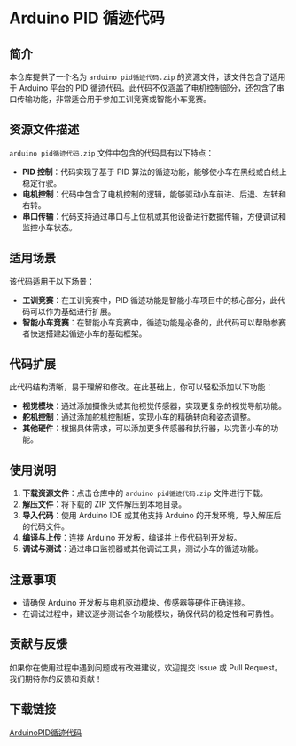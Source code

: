# Arduino PID 循迹代码

## 简介

本仓库提供了一个名为 `arduino pid循迹代码.zip` 的资源文件，该文件包含了适用于 Arduino 平台的 PID 循迹代码。此代码不仅涵盖了电机控制部分，还包含了串口传输功能，非常适合用于参加工训竞赛或智能小车竞赛。

## 资源文件描述

`arduino pid循迹代码.zip` 文件中包含的代码具有以下特点：

- **PID 控制**：代码实现了基于 PID 算法的循迹功能，能够使小车在黑线或白线上稳定行驶。
- **电机控制**：代码中包含了电机控制的逻辑，能够驱动小车前进、后退、左转和右转。
- **串口传输**：代码支持通过串口与上位机或其他设备进行数据传输，方便调试和监控小车状态。

## 适用场景

该代码适用于以下场景：

- **工训竞赛**：在工训竞赛中，PID 循迹功能是智能小车项目中的核心部分，此代码可以作为基础进行扩展。
- **智能小车竞赛**：在智能小车竞赛中，循迹功能是必备的，此代码可以帮助参赛者快速搭建起循迹小车的基础框架。

## 代码扩展

此代码结构清晰，易于理解和修改。在此基础上，你可以轻松添加以下功能：

- **视觉模块**：通过添加摄像头或其他视觉传感器，实现更复杂的视觉导航功能。
- **舵机控制**：通过添加舵机控制板，实现小车的精确转向和姿态调整。
- **其他硬件**：根据具体需求，可以添加更多传感器和执行器，以完善小车的功能。

## 使用说明

1. **下载资源文件**：点击仓库中的 `arduino pid循迹代码.zip` 文件进行下载。
2. **解压文件**：将下载的 ZIP 文件解压到本地目录。
3. **导入代码**：使用 Arduino IDE 或其他支持 Arduino 的开发环境，导入解压后的代码文件。
4. **编译与上传**：连接 Arduino 开发板，编译并上传代码到开发板。
5. **调试与测试**：通过串口监视器或其他调试工具，测试小车的循迹功能。

## 注意事项

- 请确保 Arduino 开发板与电机驱动模块、传感器等硬件正确连接。
- 在调试过程中，建议逐步测试各个功能模块，确保代码的稳定性和可靠性。

## 贡献与反馈

如果你在使用过程中遇到问题或有改进建议，欢迎提交 Issue 或 Pull Request。我们期待你的反馈和贡献！

## 下载链接

[ArduinoPID循迹代码](https://pan.quark.cn/s/f84c62c77802)